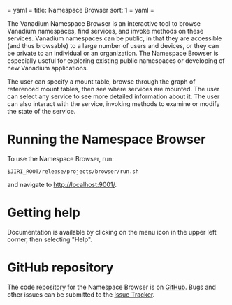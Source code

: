 = yaml =
title: Namespace Browser
sort: 1
= yaml =

The Vanadium Namespace Browser is an interactive tool to browse Vanadium
namespaces, find services, and invoke methods on these services. Vanadium
namespaces can be public, in that they are accessible (and thus browsable) to
a large number of users and devices, or they can be private to an individual
or an organization. The Namespace Browser is especially useful for exploring
existing public namespaces or developing of new Vanadium applications.

The user can specify a mount table, browse through the graph of referenced
mount tables, then see where services are mounted.
The user can select any service to see more detailed information about it.
The user can also interact with the service,
invoking methods to examine or modify the state of the service.

# Running the Namespace Browser
To use the Namespace Browser, run:
```
$JIRI_ROOT/release/projects/browser/run.sh
```
and navigate to [http://localhost:9001/](http://localhost:9001/).

# Getting help
Documentation is available by clicking on the menu icon in
the upper left corner, then selecting "Help".

# GitHub repository
The code repository for the Namespace Browser is on [GitHub](https://github.com/vanadium/browser).
Bugs and other issues can be submitted to the
[Issue Tracker](https://github.com/vanadium/browser/issues).

